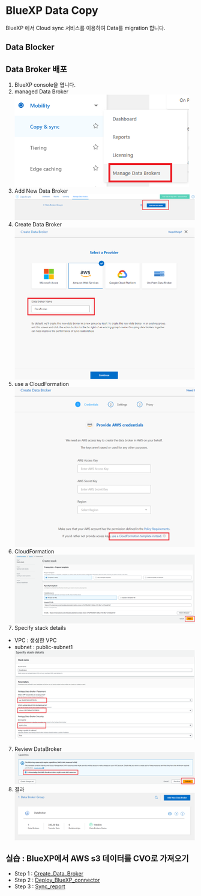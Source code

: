 # BlueXP Data Copy
BlueXP 에서 Cloud sync 서비스를 이용하여 Data를 migration 합니다.

## Data Blocker
## Data Broker 배포
1. BlueXP console을 엽니다.
2. managed Data Broker </br>
![Alt text](./Images/Create_Data_Broker-0.png)
3. Add New Data Broker </br>
![Alt text](./Images/Create_Data_Broker-1.png)
3. Create Data Broker </br>
![Alt text](./Images/Create_Data_Broker-2.png)
4. use a CloudFormation </br>
![Alt text](./Images/Create_Data_Broker-3.png)
5. CloudFormation </br>
![Alt text](./Images/Create_Data_Broker-4.png)</br>
6. Specify stack details
- VPC : 생성한 VPC
- subnet : public-subnet1
![Alt text](./Images/Create_Data_Broker-5.png)
7. Review DataBroker
![Alt text](./Images/Create_Data_Broker-6.png)
8. 결과
![Alt text](./Images/Create_Data_Broker-7.png)

## 실습 : BlueXP에서 AWS s3 데이터를 CVO로 가져오기
- Step 1 : [Create_Data_Broker](./Create_Data_Broker.md)
- Step 2 : [Deploy_BlueXP_connector](./Create_Sync_relationship.md)
- Step 3 : [Sync_report](./Sync_report.md)
